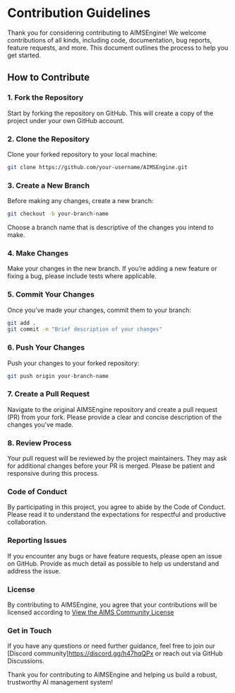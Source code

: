 # Contribution Guidelines

Thank you for considering contributing to AIMSEngine! We welcome contributions of all kinds, including code, documentation, bug reports, feature requests, and more. This document outlines the process to help you get started.

## How to Contribute

### 1. Fork the Repository

Start by forking the repository on GitHub. This will create a copy of the project under your own GitHub account.

### 2. Clone the Repository

Clone your forked repository to your local machine:

```bash
git clone https://github.com/your-username/AIMSEngine.git
```

### 3. Create a New Branch

Before making any changes, create a new branch:

```bash
git checkout -b your-branch-name
```

Choose a branch name that is descriptive of the changes you intend to make.

### 4. Make Changes
Make your changes in the new branch. If you’re adding a new feature or fixing a bug, please include tests where applicable.

### 5. Commit Your Changes
Once you’ve made your changes, commit them to your branch:

```bash
git add .
git commit -m "Brief description of your changes"
```

### 6. Push Your Changes
Push your changes to your forked repository:

```bash
git push origin your-branch-name
```

### 7. Create a Pull Request
Navigate to the original AIMSEngine repository and create a pull request (PR) from your fork. Please provide a clear and concise description of the changes you’ve made.

### 8. Review Process
Your pull request will be reviewed by the project maintainers. They may ask for additional changes before your PR is merged. Please be patient and responsive during this process.

### Code of Conduct
By participating in this project, you agree to abide by the Code of Conduct. Please read it to understand the expectations for respectful and productive collaboration.

### Reporting Issues
If you encounter any bugs or have feature requests, please open an issue on GitHub. Provide as much detail as possible to help us understand and address the issue.

### License
By contributing to AIMSEngine, you agree that your contributions will be licensed according to [View the AIMS Community License](license.md)


### Get in Touch
If you have any questions or need further guidance, feel free to join our [Discord community]https://discord.gg/h47hqQPx or reach out via GitHub Discussions.

Thank you for contributing to AIMSEngine and helping us build a robust, trustworthy AI management system!
